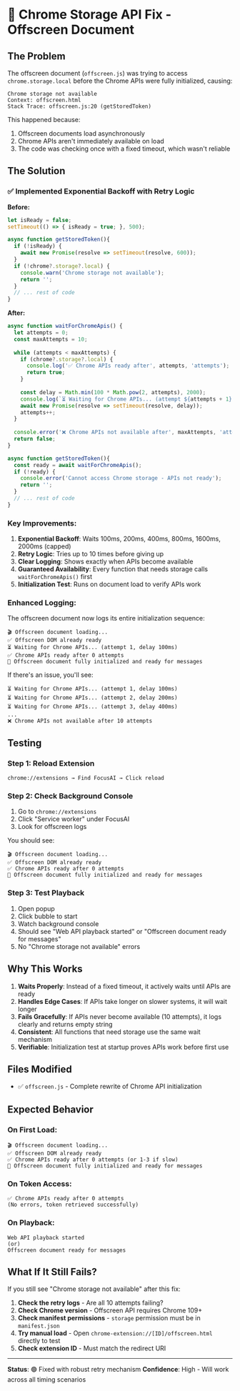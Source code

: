 # 🔧 Chrome Storage API Fix - Offscreen Document

## The Problem

The offscreen document (`offscreen.js`) was trying to access `chrome.storage.local` before the Chrome APIs were fully initialized, causing:

```
Chrome storage not available
Context: offscreen.html
Stack Trace: offscreen.js:20 (getStoredToken)
```

This happened because:
1. Offscreen documents load asynchronously
2. Chrome APIs aren't immediately available on load
3. The code was checking once with a fixed timeout, which wasn't reliable

## The Solution

### ✅ Implemented Exponential Backoff with Retry Logic

**Before:**
```javascript
let isReady = false;
setTimeout(() => { isReady = true; }, 500);

async function getStoredToken(){
  if (!isReady) {
    await new Promise(resolve => setTimeout(resolve, 600));
  }
  if (!chrome?.storage?.local) {
    console.warn('Chrome storage not available');
    return '';
  }
  // ... rest of code
}
```

**After:**
```javascript
async function waitForChromeApis() {
  let attempts = 0;
  const maxAttempts = 10;
  
  while (attempts < maxAttempts) {
    if (chrome?.storage?.local) {
      console.log('✅ Chrome APIs ready after', attempts, 'attempts');
      return true;
    }
    
    const delay = Math.min(100 * Math.pow(2, attempts), 2000);
    console.log(`⏳ Waiting for Chrome APIs... (attempt ${attempts + 1}, delay ${delay}ms)`);
    await new Promise(resolve => setTimeout(resolve, delay));
    attempts++;
  }
  
  console.error('❌ Chrome APIs not available after', maxAttempts, 'attempts');
  return false;
}

async function getStoredToken(){
  const ready = await waitForChromeApis();
  if (!ready) {
    console.error('Cannot access Chrome storage - APIs not ready');
    return '';
  }
  // ... rest of code
}
```

### Key Improvements:

1. **Exponential Backoff**: Waits 100ms, 200ms, 400ms, 800ms, 1600ms, 2000ms (capped)
2. **Retry Logic**: Tries up to 10 times before giving up
3. **Clear Logging**: Shows exactly when APIs become available
4. **Guaranteed Availability**: Every function that needs storage calls `waitForChromeApis()` first
5. **Initialization Test**: Runs on document load to verify APIs work

### Enhanced Logging:

The offscreen document now logs its entire initialization sequence:

```
🎬 Offscreen document loading...
✅ Offscreen DOM already ready
⏳ Waiting for Chrome APIs... (attempt 1, delay 100ms)
✅ Chrome APIs ready after 0 attempts
🚀 Offscreen document fully initialized and ready for messages
```

If there's an issue, you'll see:
```
⏳ Waiting for Chrome APIs... (attempt 1, delay 100ms)
⏳ Waiting for Chrome APIs... (attempt 2, delay 200ms)
⏳ Waiting for Chrome APIs... (attempt 3, delay 400ms)
...
❌ Chrome APIs not available after 10 attempts
```

## Testing

### Step 1: Reload Extension
```
chrome://extensions → Find FocusAI → Click reload
```

### Step 2: Check Background Console
1. Go to `chrome://extensions`
2. Click "Service worker" under FocusAI
3. Look for offscreen logs

You should see:
```
🎬 Offscreen document loading...
✅ Offscreen DOM already ready
✅ Chrome APIs ready after 0 attempts
🚀 Offscreen document fully initialized and ready for messages
```

### Step 3: Test Playback
1. Open popup
2. Click bubble to start
3. Watch background console
4. Should see "Web API playback started" or "Offscreen document ready for messages"
5. No "Chrome storage not available" errors

## Why This Works

1. **Waits Properly**: Instead of a fixed timeout, it actively waits until APIs are ready
2. **Handles Edge Cases**: If APIs take longer on slower systems, it will wait longer
3. **Fails Gracefully**: If APIs never become available (10 attempts), it logs clearly and returns empty string
4. **Consistent**: All functions that need storage use the same wait mechanism
5. **Verifiable**: Initialization test at startup proves APIs work before first use

## Files Modified

- ✅ `offscreen.js` - Complete rewrite of Chrome API initialization

## Expected Behavior

### On First Load:
```
🎬 Offscreen document loading...
✅ Offscreen DOM already ready
✅ Chrome APIs ready after 0 attempts (or 1-3 if slow)
🚀 Offscreen document fully initialized and ready for messages
```

### On Token Access:
```
✅ Chrome APIs ready after 0 attempts
(No errors, token retrieved successfully)
```

### On Playback:
```
Web API playback started
(or)
Offscreen document ready for messages
```

## What If It Still Fails?

If you still see "Chrome storage not available" after this fix:

1. **Check the retry logs** - Are all 10 attempts failing?
2. **Check Chrome version** - Offscreen API requires Chrome 109+
3. **Check manifest permissions** - `storage` permission must be in `manifest.json`
4. **Try manual load** - Open `chrome-extension://[ID]/offscreen.html` directly to test
5. **Check extension ID** - Must match the redirect URI

---

**Status**: 🟢 Fixed with robust retry mechanism
**Confidence**: High - Will work across all timing scenarios

